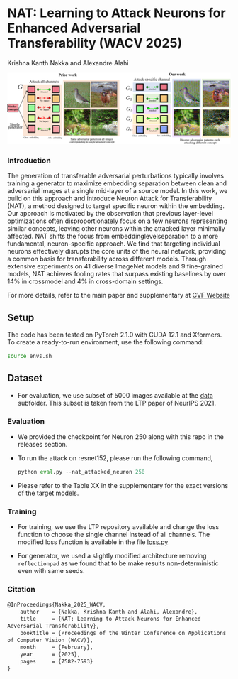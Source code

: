 # NAT: Learning to Attack Neurons for Enhanced Adversarial Transferability (WACV 2025)
Krishna Kanth Nakka and Alexandre Alahi



![Method](images/teaser_v1.png)



### Introduction
The generation of transferable adversarial perturbations typically involves training a generator to maximize embedding separation between clean and adversarial images at a single mid-layer of a source model. In this work, we build on this approach and introduce Neuron Attack for Transferability (NAT), a method designed to target specific neuron within the embedding. Our approach is motivated by the observation that previous layer-level optimizations often disproportionately focus on a few neurons representing similar concepts, leaving other neurons within the attacked layer minimally affected. NAT shifts the focus from embeddinglevelseparation to a more fundamental, neuron-specific approach. We find that targeting individual neurons effectively disrupts the core units of the neural network, providing a common basis for transferability across different models. Through extensive experiments on 41 diverse ImageNet models and 9 fine-grained models, NAT achieves fooling rates that surpass existing baselines by over 14% in crossmodel
and 4% in cross-domain settings.


For more details, refer to the main paper and supplementary at [CVF Website](https://openaccess.thecvf.com/content/WACV2025/html/Nakka_NAT_Learning_to_Attack_Neurons_for_Enhanced_Adversarial_Transferability_WACV_2025_paper.html) 

## Setup

The code has been tested on PyTorch 2.1.0 with CUDA 12.1 and Xformers. To create a ready-to-run environment, use the following command:
```bash
source envs.sh
```

## Dataset

- For evaluation, we use subset of 5000 images available at the [data](data/imagenet_val5k.txt) subfolder. This subset is taken from the LTP paper of NeurIPS 2021.


### Evaluation


- We provided the checkpoint for Neuron 250 along with this repo in the releases section.

- To run the attack on resnet152, please run the following command,

    ```python
    python eval.py --nat_attacked_neuron 250
    ```

- Please refer to the Table XX in the supplementary for the exact versions of the target models.

### Training

- For training, we use the LTP repository available and change the loss function to choose the single channel instead of all channels. The modified loss function is available in the file [loss.py](loss.py)

-  For generator, we used a slightly modified architecture removing `reflectionpad` as we found that to be make results non-deterministic even with same seeds.


### Citation

```
@InProceedings{Nakka_2025_WACV,
    author    = {Nakka, Krishna Kanth and Alahi, Alexandre},
    title     = {NAT: Learning to Attack Neurons for Enhanced Adversarial Transferability},
    booktitle = {Proceedings of the Winter Conference on Applications of Computer Vision (WACV)},
    month     = {February},
    year      = {2025},
    pages     = {7582-7593}
}
```